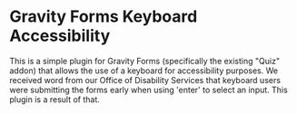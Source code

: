 # Gravity Forms Keyboard Accessibility

This is a simple plugin for Gravity Forms (specifically the existing "Quiz" addon) that allows the use of a keyboard for accessibility purposes. We received word from our Office of Disability Services that keyboard users were submitting the forms early when using 'enter' to select an input. This plugin is a result of that.
